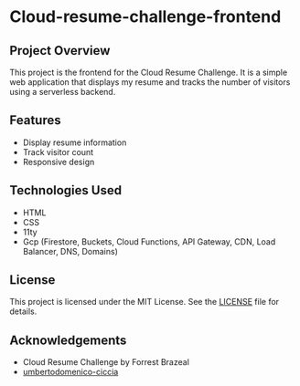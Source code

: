 # Cloud-resume-challenge-frontend

## Project Overview

This project is the frontend for the Cloud Resume Challenge. It is a simple web application that displays my resume and tracks the number of visitors using a serverless backend.

## Features

- Display resume information
- Track visitor count
- Responsive design

## Technologies Used

- HTML
- CSS
- 11ty
- Gcp (Firestore, Buckets, Cloud Functions, API Gateway, CDN, Load Balancer, DNS, Domains)

## License

This project is licensed under the MIT License. See the [LICENSE](LICENSE) file for details.

## Acknowledgements

- Cloud Resume Challenge by Forrest Brazeal
- [umbertodomenico-ciccia](https://www.umbertodomenico-ciccia.com)
